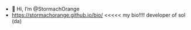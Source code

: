 - 👋 Hi, I’m @StormachOrange
- https://stormachorange.github.io/bio/ <<<<< my bio!!!!
developer of sol (da)
